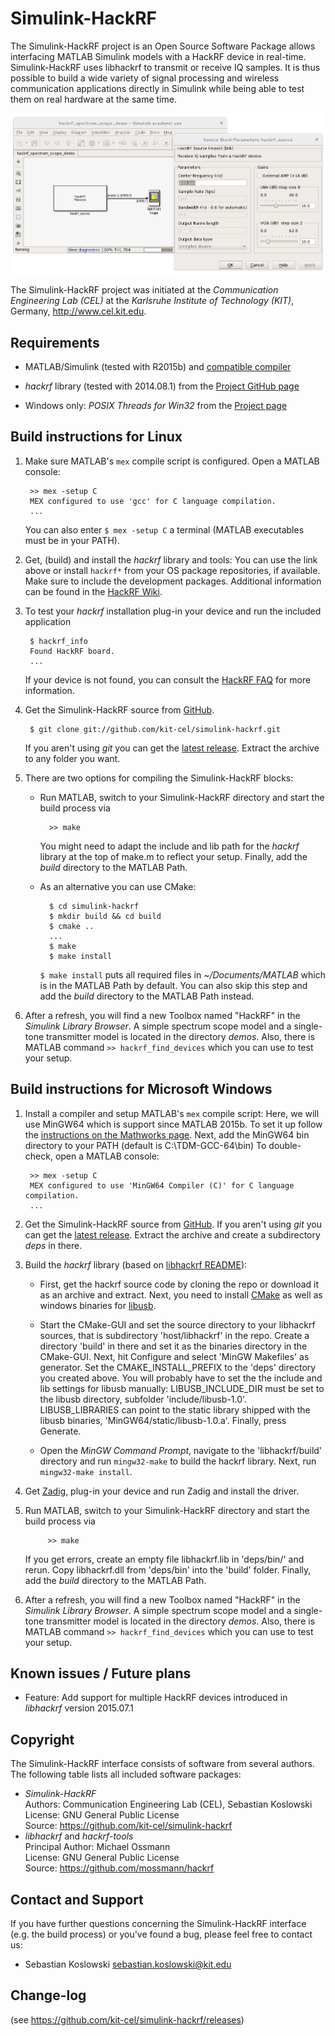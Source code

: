 Simulink-HackRF
================

The Simulink-HackRF project is an Open Source Software Package allows interfacing MATLAB Simulink models with a HackRF device in real-time. Simulink-HackRF uses libhackrf to transmit or receive IQ samples. It is thus possible to build a wide variety of signal processing and wireless communication applications directly in Simulink while being able to test them on real hardware at the same time.

![Spectrum scope demo](demos/hackrf_spectrum_scope_demo.png)

The Simulink-HackRF project was initiated at the *Communication Engineering Lab (CEL)* at the *Karlsruhe Institute of Technology (KIT)*, Germany, <http://www.cel.kit.edu>.

Requirements
------------

- MATLAB/Simulink (tested with R2015b) and [compatible compiler](http://www.mathworks.de/support/compilers)

- *hackrf* library (tested with 2014.08.1) from the [Project GitHub page](https://github.com/mossmann/hackrf/releases "hackrf github releases page")

- Windows only: *POSIX Threads for Win32* from the [Project page](http://sourceware.org/pthreads-win32/)

Build instructions for Linux
----------------------------

1. Make sure MATLAB's ```mex``` compile script is configured. Open a MATLAB console:

		>> mex -setup C
		MEX configured to use 'gcc' for C language compilation.
		...

	You can also enter ```$ mex -setup C``` a terminal (MATLAB executables must be in your PATH). 

2. Get, (build) and install the *hackrf* library and tools: You can use the link above or install ```hackrf*``` from your OS package repositories, if available. Make sure to include the development packages. Additional information can be found in the [HackRF Wiki](https://github.com/mossmann/hackrf/wiki).

3. To test your *hackrf* installation plug-in your device and run the included application

		$ hackrf_info
		Found HackRF board.
		...

    If your device is not found, you can consult the [HackRF FAQ](https://github.com/mossmann/hackrf/wiki/FAQ) for more information.

4. Get the Simulink-HackRF source from [GitHub](https://github.com/kit-cel/simulink-hackrf).

		$ git clone git://github.com/kit-cel/simulink-hackrf.git

	If you aren't using *git* you can get the [latest release](https://github.com/kit-cel/simulink-hackrf/releases/latest). Extract the archive to any folder you want.
		
5. There are two options for compiling the Simulink-HackRF blocks:

	- Run MATLAB, switch to your Simulink-HackRF directory and start the build process via

   			>> make

	    You might need to adapt the include and lib path for the *hackrf* library at the top of make.m to reflect your setup. Finally, add the *build* directory to the MATLAB Path.
		
	- As an alternative you can use CMake:
    	 
            $ cd simulink-hackrf
            $ mkdir build && cd build
            $ cmake ..
            ...
            $ make
            $ make install

        ```$ make install``` puts all required files in *~/Documents/MATLAB* which is in the MATLAB Path by default. You can also skip this step and add the *build* directory to the MATLAB Path instead.

6. After a refresh, you will find a new Toolbox named "HackRF" in the *Simulink Library Browser*. A simple spectrum scope model and a single-tone transmitter model is located in the directory *demos*. Also, there is MATLAB command ```>> hackrf_find_devices``` which you can use to test your setup.


Build instructions for Microsoft Windows
----------------------------------------

1. Install a compiler and setup MATLAB's ```mex``` compile script: Here, we will use MinGW64 which is support since MATLAB 2015b. To set it up follow the [instructions on the Mathworks page](http://de.mathworks.com/help/matlab/matlab_external/install-mingw-support-package.html). Next, add the MinGW64 bin directory to your PATH (default is C:\TDM-GCC-64\bin)
To double-check, open a MATLAB console:

		>> mex -setup C
		MEX configured to use 'MinGW64 Compiler (C)' for C language compilation.
		...

2. Get the Simulink-HackRF source from [GitHub](https://github.com/kit-cel/simulink-hackrf). If you aren't using *git* you can get the [latest release](https://github.com/kit-cel/simulink-hackrf/releases/latest). Extract the archive and create a subdirectory *deps* in there.

3. Build the *hackrf* library (based on [libhackrf README](http://github.com/mossmann/hackrf/tree/master/host/libhackrf)):

    - First, get the hackrf source code by cloning the repo or download it as an archive and extract. Next, you need to install [CMake](http://cmake.org/) as well as windows binaries for [libusb](http://libusb.info).

    - Start the CMake-GUI and set the source directory to your libhackrf sources, that is subdirectory 'host/libhackrf' in the repo. Create a directory 'build' in there and set it as the binaries directory in the CMake-GUI. Next, hit Configure and select 'MinGW Makefiles' as generator. Set the CMAKE_INSTALL_PREFIX to the 'deps' directory you created above. You will probably have to set the the include and lib settings for libusb manually: LIBUSB_INCLUDE_DIR must be set to the libusb directory, subfolder 'include/libusb-1.0'. LIBUSB_LIBRARIES can point to the static library shipped with the libusb binaries, 'MinGW64/static/libusb-1.0.a'. Finally, press Generate.

    - Open the *MinGW Command Prompt*, navigate to the 'libhackrf/build' directory and run ```mingw32-make``` to build the hackrf library. Next, run ```mingw32-make install```.

4. Get [Zadig](http://zadig.akeo.ie), plug-in your device and run Zadig and install the driver.

5. Run MATLAB, switch to your Simulink-HackRF directory and start the build process via

			>> make

	If you get errors, create an empty file libhackrf.lib in 'deps/bin/' and rerun. Copy libhackrf.dll from 'deps/bin' into the 'build' folder. Finally, add the *build* directory to the MATLAB Path.

6. After a refresh, you will find a new Toolbox named "HackRF" in the *Simulink Library Browser*. A simple spectrum scope model and a single-tone transmitter model is located in the directory *demos*. Also, there is MATLAB command ```>> hackrf_find_devices``` which you can use to test your setup.



Known issues / Future plans
---------------------------

- Feature: Add support for multiple HackRF devices introduced in *libhackrf* version 2015.07.1  


Copyright
---------

The Simulink-HackRF interface consists of software from several authors. The following table lists all included software packages:

- *Simulink-HackRF*  
  Authors: Communication Engineering Lab (CEL), Sebastian Koslowski  
  License: GNU General Public License  
  Source:  https://github.com/kit-cel/simulink-hackrf
- *libhackrf* and *hackrf-tools*  
  Principal Author: Michael Ossmann  
  License: GNU General Public License  
  Source:  https://github.com/mossmann/hackrf

Contact and Support
-------------------

If you have further questions concerning the Simulink-HackRF interface (e.g. the build process) or you've found a bug, please feel free to contact us:

- Sebastian Koslowski <sebastian.koslowski@kit.edu>


Change-log
---------

(see https://github.com/kit-cel/simulink-hackrf/releases)
